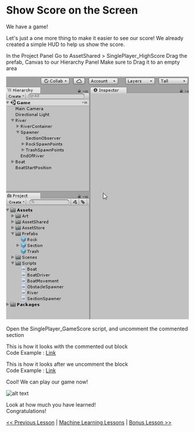 # Show Score on the Screen
We have a game!

Let's just a one more thing to make it easier to see our score!
We already created a simple HUD to help us show the score.

In the Project Panel
Go to AssetShared > SinglePlayer_HighScore
Drag the prefab, Canvas to our Hierarchy Panel
Make sure to Drag it to an empty area

![alt text](resources/img/add-single-player-canvas-prefab.gif)

Open the SinglePlayer_GameScore script, and uncomment the commented section

This is how it looks with the commented out block  
Code Example : [Link](resources/code-example/SinglePlayer_GameScore_example.1.cs)

This is how it looks after we uncomment the block  
Code Example : [Link](resources/code-example/SinglePlayer_GameScore_example.2.cs)

Cool! We can play our game now!


![alt text](resources/img/finished-game-with-score.gif)

Look at how much you have learned!  
Congratulations!

[<< Previous Lesson](lesson.11.md) | [Machine Learning Lessons](../machine-learning/introduction.md) | [Bonus Lesson >>](lesson.13.md)